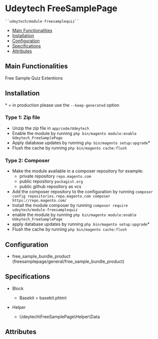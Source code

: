 # Udeytech FreeSamplePage

    ``udeytech/module-freesamplequiz``

 - [Main Functionalities](#markdown-header-main-functionalities)
 - [Installation](#markdown-header-installation)
 - [Configuration](#markdown-header-configuration)
 - [Specifications](#markdown-header-specifications)
 - [Attributes](#markdown-header-attributes)


## Main Functionalities
Free Sample Quiz Extentions

## Installation
\* = in production please use the `--keep-generated` option

### Type 1: Zip file

 - Unzip the zip file in `app/code/Udeytech`
 - Enable the module by running `php bin/magento module:enable Udeytech_FreeSamplePage`
 - Apply database updates by running `php bin/magento setup:upgrade`\*
 - Flush the cache by running `php bin/magento cache:flush`

### Type 2: Composer

 - Make the module available in a composer repository for example:
    - private repository `repo.magento.com`
    - public repository `packagist.org`
    - public github repository as vcs
 - Add the composer repository to the configuration by running `composer config repositories.repo.magento.com composer https://repo.magento.com/`
 - Install the module composer by running `composer require udeytech/module-freesamplequiz`
 - enable the module by running `php bin/magento module:enable Udeytech_FreeSamplePage`
 - apply database updates by running `php bin/magento setup:upgrade`\*
 - Flush the cache by running `php bin/magento cache:flush`


## Configuration

 - free_sample_bundle_product (freesamplepage/general/free_sample_bundle_product)


## Specifications

 - Block
	- Basekit > basekit.phtml
	
 - Helper
	- Udeytech\FreeSamplePage\Helper\Data


## Attributes



